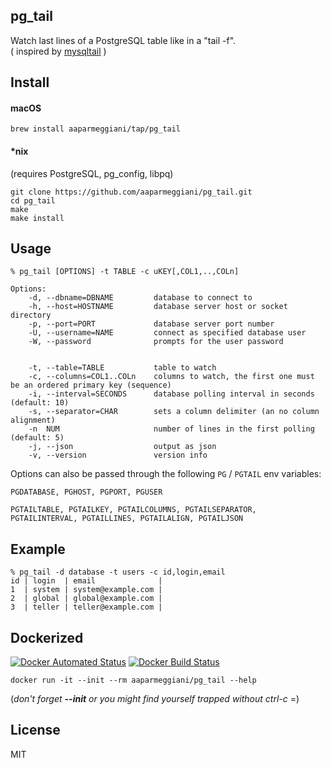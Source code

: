 ## pg_tail

Watch last lines of a PostgreSQL table like in a "tail -f".  
( inspired by [mysqltail](http://www.vanheusden.com/mysqltail/) )

## Install

#### macOS
```console
brew install aaparmeggiani/tap/pg_tail
```

#### *nix
(requires PostgreSQL, pg_config, libpq)
```console
git clone https://github.com/aaparmeggiani/pg_tail.git
cd pg_tail
make
make install
```

## Usage
```console
% pg_tail [OPTIONS] -t TABLE -c uKEY[,COL1,..,COLn]

Options:
    -d, --dbname=DBNAME         database to connect to
    -h, --host=HOSTNAME         database server host or socket directory
    -p, --port=PORT             database server port number
    -U, --username=NAME         connect as specified database user
    -W, --password              prompts for the user password


    -t, --table=TABLE           table to watch
    -c, --columns=COL1..COLn    columns to watch, the first one must be an ordered primary key (sequence)
    -i, --interval=SECONDS      database polling interval in seconds (default: 10)
    -s, --separator=CHAR        sets a column delimiter (an no column alignment)
    -n  NUM                     number of lines in the first polling (default: 5)
    -j, --json                  output as json    
    -v, --version               version info
```

Options can also be passed through the following `PG` / `PGTAIL` env variables:

```
PGDATABASE, PGHOST, PGPORT, PGUSER

PGTAILTABLE, PGTAILKEY, PGTAILCOLUMNS, PGTAILSEPARATOR, PGTAILINTERVAL, PGTAILLINES, PGTAILALIGN, PGTAILJSON
```

## Example

```console
% pg_tail -d database -t users -c id,login,email
id | login  | email              |
1  | system | system@example.com |
2  | global | global@example.com |
3  | teller | teller@example.com |
```

## Dockerized 
[![Docker Automated Status](https://img.shields.io/docker/cloud/automated/aaparmeggiani/pg_tail.svg)]()
[![Docker Build Status](https://img.shields.io/docker/cloud/build/aaparmeggiani/pg_tail.svg)]()
```
docker run -it --init --rm aaparmeggiani/pg_tail --help
```
(_don't forget **--init** or you might find yourself trapped without ctrl-c_  =)

## License
MIT

